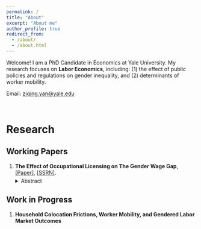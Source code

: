 ```yaml
---
permalink: /
title: "About"
excerpt: "About me"
author_profile: true
redirect_from: 
  - /about/
  - /about.html
---
```


Welcome! I am a PhD Candidate in Economics at Yale University. My research focuses on **Labor Economics**, including: (1) the effect of public policies and regulations on gender inequality, and (2) determinants of worker mobility. 

Email: ziqing.yan@yale.edu

<br>

# Research 

## Working Papers

<ol>
  <li>
    <strong>The Effect of Occupational Licensing on The Gender Wage Gap</strong>,  
    <a href="http://ziqing-yan.github.io/files/ziqingyan_license_gender.pdf" target="_blank" rel="noopener noreferrer">[Paper]</a>, 
    <a href="https://papers.ssrn.com/sol3/papers.cfm?abstract_id=5090345" target="_blank" rel="noopener noreferrer">[SSRN]</a>.
    <details style="margin-top: 5px;">
      <summary style="cursor: pointer;">Abstract</summary>
      <p style="margin-top: 5px;">
        Occupational licenses cover nearly one-fifth of the U.S. workforce. This paper studies their impact on the gender wage gap. I find that licensing increases women's hourly wage rates by 5.7% more than men's, thereby reducing the gender wage gap by 49%. The effect is more pronounced for higher-educated workers and those with young children. For licenses that involve additional human capital requirements such as continuing education, women benefit both directly through increased productivity and indirectly through enhanced signaling value. These benefits are particularly strong when temporal interruptions for women become widespread with the introduction of family leave policies. These findings support a model of statistical discrimination in which licensing serves as a signal of ability and labor force attachment.
      </p>
    </details>
  </li>
</ol>


## Work in Progress

<ol>
  <li>
    <strong>Household Colocation Frictions, Worker Mobility, and Gendered Labor Market Outcomes</strong>
  </li>
</ol>